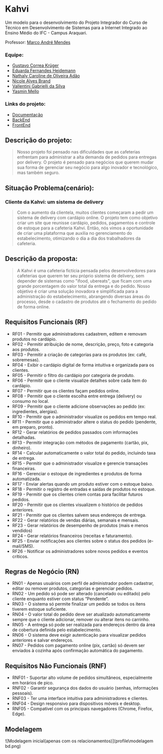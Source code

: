# Kahvi

Um modelo para o desenvolvimento do Projeto Integrador do Curso de Técnico em Desenvolvimento de Sistemas para a Internet Integrado ao Ensino Médio do IFC - Campus Araquari.

Professor: [Marco André Mendes](https://github.com/marrcandre)

### Equipe:
- [Gustavo Correa Krüger](https://github.com/GustavoCKruger)
- [Eduarda Fernandes Heidemann](https://github.com/eduardafh)
- [Nathaly Caroline de Oliveira Adão](https://github.com/nathyadao)
- [Nicole Alves Brand](https://github.com/nicoleabrand)
- [Vallentini Gabrielli da Silva](https://github.com/Vallentini)
- [Yasmin Mello](https://github.com/melloyasminn)

### Links do projeto: 
- [Documentação](https://github.com/KahviBreak/.github/tree/main/profile)
- [BackEnd](https://github.com/)
- [FrontEnd](https://github.com/KahviBreak/Kahvi-frontend)

## Descrição do projeto:
> Nosso projeto foi pensado nas dificuldades que as cafeterias enfrentam para administrar a alta demanda de pedidos para entregas por delivery. O projeto é pensado para negócios que querem mudar sua forma de gerenciar seu negócio para algo inovador e tecnológico, mas também seguro. 

## Situação Problema(cenário):
### Cliente da Kahvi: um sistema de delivery
> Com o aumento da clientela, muitos clientes começaram a pedir um sistema de delivery com cardápio online. O projeto tem como objetivo criar um site que reunisse cardápio, pedidos, pagamentos e controle de estoque para a cafeteria Kahvi.
> Então, nós vimos a oportunidade de criar uma plataforma que auxilia no gerenciamento do estabelecimento, otimizando o dia a dia dos trabalhadores da cafeteria.

## Descrição da proposta:
> A Kahvi é uma cafeteria fictícia pensada pelos desenvolvedores para cafeterias que querem ter seu próprio sistema de delivery, sem depender de sistemas como "ifood, ubereats", que ficam com uma grande porcentagem do valor total da entrega e do pedido.
Nosso objetivo é criar uma solução inovadora e simplificada para a administração do estabelecimento, abrangendo diversas áreas do processo, desde o cadastro de produtos até o fechamento do pedido de forma online.


## Requisitos Funcionais (RF)

 - RF01 - Permitir que administradores cadastrem, editem e removam produtos no cardápio. 
 - RF02 - Permitir atribuição de nome, descrição, preço, foto e categoria aos produtos. 
 - RF03 - Permitir a criação de categorias para os produtos (ex: café, sobremesas). 
 - RF04 - Exibir o cardápio digital de forma intuitiva e organizada para os clientes. 
 - RF05 - Permitir o filtro do cardápio por categoria de produto. 
 - RF06 - Permitir que o cliente visualize detalhes sobre cada item do cardápio. 
 - RF07 - Permitir que os clientes façam pedidos online. 
 - RF08 - Permitir que o cliente escolha entre entrega (delivery) ou consumo no local. 
 - RF09 - Permitir que o cliente adicione observações ao pedido (ex: ingredientes, alergias). 
 - RF10 - Permitir que o administrador visualize os pedidos em tempo real. 
 - RF11 - Permitir que o administrador altere o status do pedido (pendente, em preparo, pronto). 
 - RF12 - Gerar relatórios de pedidos passados com informações detalhadas. 
 - RF13 - Permitir integração com métodos de pagamento (cartão, pix, dinheiro). 
 - RF14 - Calcular automaticamente o valor total do pedido, incluindo taxa de entrega. 
 - RF15 - Permitir que o administrador visualize e gerencie transações financeiras. 
 - RF16 - Gerenciar o estoque de ingredientes e produtos de forma automatizada. 
 - RF17 - Enviar alertas quando um produto estiver com o estoque baixo. 
 - RF18 - Permitir o registro de entradas e saídas de produtos no estoque. 
 - RF19 - Permitir que os clientes criem contas para facilitar futuros pedidos. 
 - RF20 - Permitir que os clientes visualizem o histórico de pedidos anteriores. 
 - RF21 - Permitir que os clientes salvem seus endereços de entrega. 
 - RF22 - Gerar relatórios de vendas diárias, semanais e mensais. 
 - RF23 - Gerar relatórios de desempenho de produtos (mais e menos vendidos) 
 - RF24 - Gerar relatórios financeiros (receitas e faturamento). 
 - RF25 - Enviar notificações aos clientes sobre o status dos pedidos (e-mail/SMS). 
 - RF26 - Notificar os administradores sobre novos pedidos e eventos críticos. 


## Regras de Negócio (RN)
 - RN01 - Apenas usuários com perfil de administrador podem cadastrar, editar ou remover produtos, categorias e gerenciar pedidos.
 - RN02 - Um pedido só pode ser alterado (cancelado ou editado) pelo cliente enquanto estiver com status “Pendente”.
 - RN03 - O sistema só permite finalizar um pedido se todos os itens tiverem estoque suficiente.
 - RN04 - O valor total do pedido deve ser atualizado automaticamente sempre que o cliente adicionar, remover ou alterar itens no carrinho.
 - RN05 - A entrega só pode ser realizada para endereços dentro da área de cobertura definida pelo estabelecimento.
 - RN06 - O sistema deve exigir autenticação para visualizar pedidos anteriores e salvar endereços.
 - RN07 - Pedidos com pagamento online (pix, cartão) só devem ser enviados à cozinha após confirmação automática do pagamento.

## Requisitos Não Funcionais (RNF)

 - RNF01 - Suportar alto volume de pedidos simultâneos, especialmente em horários de pico. 
 - RNF02 - Garantir segurança dos dados do usuário (senhas, informações pessoais). 
 - RNF03 - Ter uma interface intuitiva para administradores e clientes. 
 - RNF04 - Design responsivo para dispositivos móveis e desktop. 
 - RNF05 - Compatível com os principais navegadores (Chrome, Firefox, Edge). 

## Modelagem
![Modelagem inicial(apenas com os relacionamentos)](profile\modelagem bd.png)
